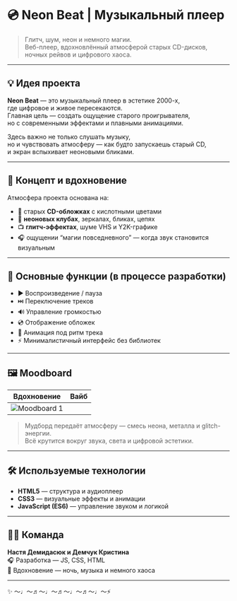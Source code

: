 # 💿 Neon Beat | Музыкальный плеер

> Глитч, шум, неон и немного магии.  
> Веб-плеер, вдохновлённый атмосферой старых CD-дисков, ночных рейвов и цифрового хаоса.

---

## 💡 Идея проекта

**Neon Beat** — это музыкальный плеер в эстетике 2000-х,  
где цифровое и живое пересекаются.  
Главная цель — создать ощущение старого проигрывателя,  
но с современными эффектами и плавными анимациями.

Здесь важно не только слушать музыку,  
но и чувствовать атмосферу — как будто запускаешь старый CD,  
и экран вспыхивает неоновыми бликами.

---

## 🧠 Концепт и вдохновение

Атмосфера проекта основана на:
- 💽 старых **CD-обложках** с кислотными цветами  
- 🪩 **неоновых клубах**, зеркалах, бликах, цепях  
- 📺 **глитч-эффектах**, шуме VHS и Y2K-графике  
- 🎧 ощущении “магии повседневного” — когда звук становится визуальным  

---

## 🧩 Основные функции (в процессе разработки)

- ▶️ Воспроизведение / пауза  
- ⏭️ Переключение треков  
- 🔊 Управление громкостью  
- 💿 Отображение обложек  
- 🌈 Анимация под ритм трека  
- ⚡ Минималистичный интерфейс без библиотек  

---

## 🖼️ Moodboard

| Вдохновение | Вайб |
|--------------|------|
| ![Moodboard 1](https://github.com/user-attachments/assets/c191a339-e6df-4ed0-95ba-0638624c7685)

> Мудборд передаёт атмосферу — смесь неона, металла и glitch-энергии.  
> Всё крутится вокруг звука, света и цифровой эстетики.

---

## 🛠️ Используемые технологии

- **HTML5** — структура и аудиоплеер  
- **CSS3** — визуальные эффекты и анимации  
- **JavaScript (ES6)** — управление звуком и логикой  

---

## 👩‍💻 Команда

**Настя Демидасюк и Демчук Кристина**  
🎧 Разработка — JS, CSS, HTML  
🎨 Вдохновение — ночь, музыка и немного хаоса  

---

✨ ～♩～♬～♩～♬～♩～♬～♩～⚡

